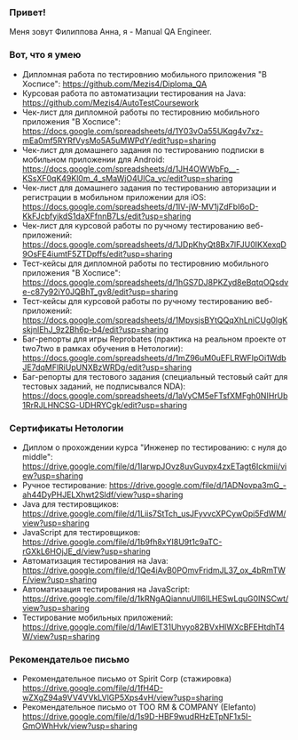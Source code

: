 ### Привет!

Меня зовут Филиппова Анна, я - Manual QA Engineer.

### Вот, что я умею
- Дипломная работа по тестировнию мобильного приложения "В Хосписе": https://github.com/Mezis4/Diploma_QA
- Курсовая работа по автоматизации тестирования на Java: https://github.com/Mezis4/AutoTestCoursework
- Чек-лист для дипломной работы по тестировнию мобильного приложения "В Хосписе": https://docs.google.com/spreadsheets/d/1Y03vOa55UKqg4v7xz-mEa0mf5RYRfVysMo5A5uMWPdY/edit?usp=sharing
- Чек-лист для домашнего задания по тестированию подписки в мобильном приложении для Android: https://docs.google.com/spreadsheets/d/1JH4OWWbFp__-KSsXF0qK49Kl0m_4_sMaWjO4UlCa_yc/edit?usp=sharing
- Чек-лист для домашнего задания по тестированию авторизации и регистрации в мобильном приложении для iOS: https://docs.google.com/spreadsheets/d/1lV-jW-MV1jZdFbI6oD-KkFJcbfyikdS1daXFfnnB7Ls/edit?usp=sharing
- Чек-лист для курсовой работы по ручному тестированию веб-приложений: https://docs.google.com/spreadsheets/d/1JDpKhyQt8Bx7lFJU0IKXexqD9OsFE4iumtF5ZTDpffs/edit?usp=sharing
- Тест-кейсы для дипломной работы по тестировнию мобильного приложения "В Хосписе": https://docs.google.com/spreadsheets/d/1hGS7DJ8PKZyd8eBqtqOQsdve-c87y92iY0JQBhT_gv8/edit?usp=sharing
- Тест-кейсы для курсовой работы по ручному тестированию веб-приложений: https://docs.google.com/spreadsheets/d/1MpysjsBYtQQqXhLniCUg0lgKskjnlEhJ_9z2Bh6p-b4/edit?usp=sharing
- Баг-репорты для игры Reprobates (практика на реальном проекте от two7two в рамках обучения в Нетологии): https://docs.google.com/spreadsheets/d/1mZ96uM0uEFLRWFIpOi1WdbJE7dqMFlRiUpUNXBzWRDg/edit?usp=sharing
- Баг-репорты для тестового задания (специальный тестовый сайт для тестовых заданий, не подписывался NDA): https://docs.google.com/spreadsheets/d/1aVyCM5eFTsfXMFgh0NIHrUb1RrRJLHNCSG-UDHRYCgk/edit?usp=sharing

### Сертификаты Нетологии
- Диплом о прохождении курса "Инженер по тестированию: с нуля до middle": https://drive.google.com/file/d/1IarwpJOvz8uvGuvpx4zxETagt6Ickmii/view?usp=sharing
- Ручное тестирование: https://drive.google.com/file/d/1ADNovpa3mG_-ah44DyPHJELXhwt2Sldf/view?usp=sharing
- Java для тестировщиков: https://drive.google.com/file/d/1Liis7StTch_usJFyvvcXPCywOpi5FdWM/view?usp=sharing
- JavaScript для тестировщиков: https://drive.google.com/file/d/1b9fh8xYI8U9t1c9aTC-rGXkL6HOjJE_d/view?usp=sharing
- Автоматизация тестирования на Java: https://drive.google.com/file/d/1Qe4iAvB0POmvFridmJL37_ox_4bRmTWF/view?usp=sharing
- Автоматизация тестирования на JavaScript: https://drive.google.com/file/d/1kRNgAQiannuUlI6lLHESwLquG0INSCwt/view?usp=sharing
- Тестирование мобильных приложений: https://drive.google.com/file/d/1AwIET31Uhvyo82BVxHlWXcBFEHtdhT4W/view?usp=sharing

### Рекомендательое письмо
- Рекомендательное письмо от Spirit Corp (стажировка) https://drive.google.com/file/d/1fH4D-wZXgZ94a9VV4VVkLVlGP5Xps4vH/view?usp=sharing
- Рекомендательное письмо от ТОО RM & COMPANY (Elefanto) https://drive.google.com/file/d/1s9D-HBF9wudRHzETpNF1x5I-GmOWhHvk/view?usp=sharing
